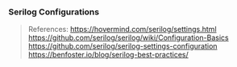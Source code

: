 ﻿### Serilog Configurations

> References:
https://hovermind.com/serilog/settings.html
https://github.com/serilog/serilog/wiki/Configuration-Basics
https://github.com/serilog/serilog-settings-configuration
https://benfoster.io/blog/serilog-best-practices/
